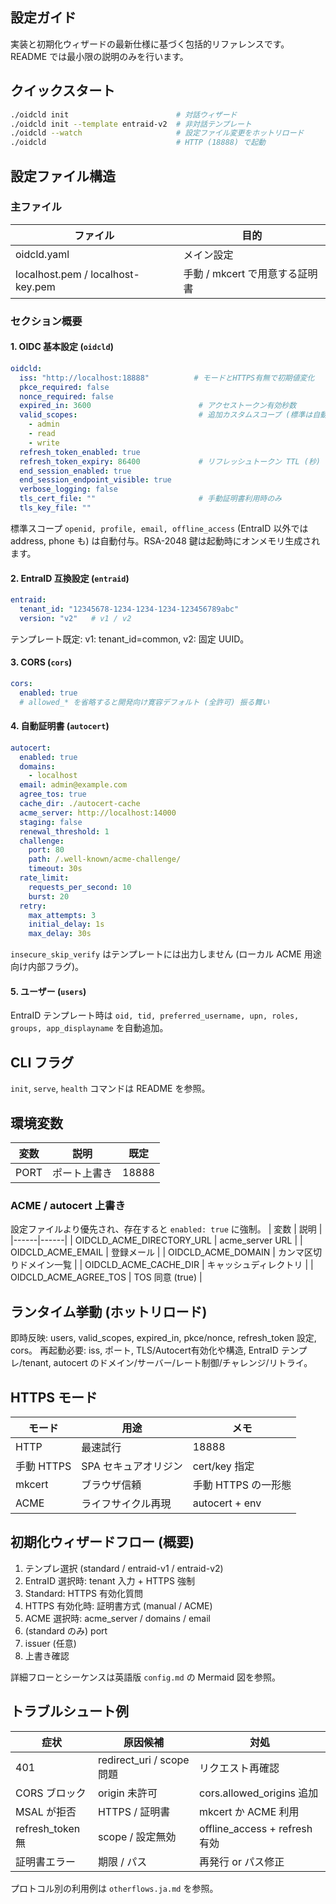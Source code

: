 ## 設定ガイド

実装と初期化ウィザードの最新仕様に基づく包括的リファレンスです。README では最小限の説明のみを行います。

## クイックスタート

```bash
./oidcld init                        # 対話ウィザード
./oidcld init --template entraid-v2  # 非対話テンプレート
./oidcld --watch                     # 設定ファイル変更をホットリロード
./oidcld                             # HTTP (18888) で起動
```

## 設定ファイル構造

### 主ファイル
| ファイル | 目的 |
|----------|------|
| oidcld.yaml | メイン設定 |
| localhost.pem / localhost-key.pem | 手動 / mkcert で用意する証明書 |

### セクション概要

#### 1. OIDC 基本設定 (`oidcld`)
```yaml
oidcld:
  iss: "http://localhost:18888"          # モードとHTTPS有無で初期値変化
  pkce_required: false
  nonce_required: false
  expired_in: 3600                        # アクセストークン有効秒数
  valid_scopes:                           # 追加カスタムスコープ (標準は自動付与)
    - admin
    - read
    - write
  refresh_token_enabled: true
  refresh_token_expiry: 86400             # リフレッシュトークン TTL (秒)
  end_session_enabled: true
  end_session_endpoint_visible: true
  verbose_logging: false
  tls_cert_file: ""                       # 手動証明書利用時のみ
  tls_key_file: ""
```
標準スコープ `openid, profile, email, offline_access` (EntraID 以外では address, phone も) は自動付与。RSA-2048 鍵は起動時にオンメモリ生成されます。

#### 2. EntraID 互換設定 (`entraid`)
```yaml
entraid:
  tenant_id: "12345678-1234-1234-1234-123456789abc"
  version: "v2"   # v1 / v2
```
テンプレート既定: v1: tenant_id=common, v2: 固定 UUID。

#### 3. CORS (`cors`)
```yaml
cors:
  enabled: true
  # allowed_* を省略すると開発向け寛容デフォルト (全許可) 振る舞い
```

#### 4. 自動証明書 (`autocert`)
```yaml
autocert:
  enabled: true
  domains:
    - localhost
  email: admin@example.com
  agree_tos: true
  cache_dir: ./autocert-cache
  acme_server: http://localhost:14000
  staging: false
  renewal_threshold: 1
  challenge:
    port: 80
    path: /.well-known/acme-challenge/
    timeout: 30s
  rate_limit:
    requests_per_second: 10
    burst: 20
  retry:
    max_attempts: 3
    initial_delay: 1s
    max_delay: 30s
```
`insecure_skip_verify` はテンプレートには出力しません (ローカル ACME 用途向け内部フラグ)。

#### 5. ユーザー (`users`)
EntraID テンプレート時は `oid, tid, preferred_username, upn, roles, groups, app_displayname` を自動追加。

## CLI フラグ
`init`, `serve`, `health` コマンドは README を参照。

## 環境変数
| 変数 | 説明 | 既定 |
|------|------|------|
| PORT | ポート上書き | 18888 |

### ACME / autocert 上書き
設定ファイルより優先され、存在すると `enabled: true` に強制。
| 変数 | 説明 |
|------|------|
| OIDCLD_ACME_DIRECTORY_URL | acme_server URL |
| OIDCLD_ACME_EMAIL | 登録メール |
| OIDCLD_ACME_DOMAIN | カンマ区切りドメイン一覧 |
| OIDCLD_ACME_CACHE_DIR | キャッシュディレクトリ |
| OIDCLD_ACME_AGREE_TOS | TOS 同意 (true) |

## ランタイム挙動 (ホットリロード)
即時反映: users, valid_scopes, expired_in, pkce/nonce, refresh_token 設定, cors。
再起動必要: iss, ポート, TLS/Autocert有効化や構造, EntraID テンプレ/tenant, autocert のドメイン/サーバー/レート制御/チャレンジ/リトライ。

## HTTPS モード
| モード | 用途 | メモ |
|--------|------|------|
| HTTP | 最速試行 | 18888 |
| 手動 HTTPS | SPA セキュアオリジン | cert/key 指定 |
| mkcert | ブラウザ信頼 | 手動 HTTPS の一形態 |
| ACME | ライフサイクル再現 | autocert + env |

## 初期化ウィザードフロー (概要)
1. テンプレ選択 (standard / entraid-v1 / entraid-v2)
2. EntraID 選択時: tenant 入力 + HTTPS 強制
3. Standard: HTTPS 有効化質問
4. HTTPS 有効化時: 証明書方式 (manual / ACME)
5. ACME 選択時: acme_server / domains / email
6. (standard のみ) port
7. issuer (任意)
8. 上書き確認

詳細フローとシーケンスは英語版 `config.md` の Mermaid 図を参照。

## トラブルシュート例
| 症状 | 原因候補 | 対処 |
|------|----------|------|
| 401 | redirect_uri / scope 問題 | リクエスト再確認 |
| CORS ブロック | origin 未許可 | cors.allowed_origins 追加 |
| MSAL が拒否 | HTTPS / 証明書 | mkcert か ACME 利用 |
| refresh_token 無 | scope / 設定無効 | offline_access + refresh 有効 |
| 証明書エラー | 期限 / パス | 再発行 or パス修正 |

プロトコル別の利用例は `otherflows.ja.md` を参照。